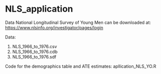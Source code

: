 # NLS_application

Data National Longitudinal Survey of Young Men can be downloaded at: https://www.nlsinfo.org/investigator/pages/login

Data: 
  1. NLS_1966_to_1976.csv
  2. NLS_1966_to_1976.cdb
  3. NLS_1966_to_1976.sdf

Code for the demographics table and ATE estimates: apllication_NLS_YO.R
